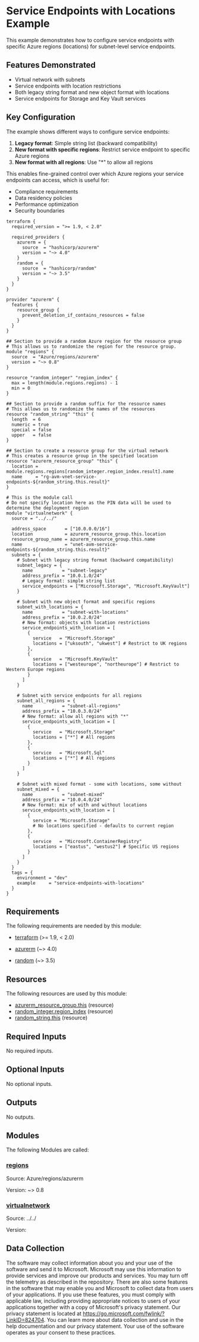 <!-- BEGIN_TF_DOCS -->
<!-- Code generated by terraform-docs. DO NOT EDIT. -->
# Service Endpoints with Locations Example

This example demonstrates how to configure service endpoints with specific Azure regions (locations) for subnet-level service endpoints.

## Features Demonstrated

- Virtual network with subnets
- Service endpoints with location restrictions
- Both legacy string format and new object format with locations
- Service endpoints for Storage and Key Vault services

## Key Configuration

The example shows different ways to configure service endpoints:

1. **Legacy format**: Simple string list (backward compatibility)
2. **New format with specific regions**: Restrict service endpoint to specific Azure regions
3. **New format with all regions**: Use "*" to allow all regions

This enables fine-grained control over which Azure regions your service endpoints can access, which is useful for:
- Compliance requirements
- Data residency policies
- Performance optimization
- Security boundaries

```hcl
terraform {
  required_version = ">= 1.9, < 2.0"

  required_providers {
    azurerm = {
      source  = "hashicorp/azurerm"
      version = "~> 4.0"
    }
    random = {
      source  = "hashicorp/random"
      version = "~> 3.5"
    }
  }
}

provider "azurerm" {
  features {
    resource_group {
      prevent_deletion_if_contains_resources = false
    }
  }
}

## Section to provide a random Azure region for the resource group
# This allows us to randomize the region for the resource group.
module "regions" {
  source  = "Azure/regions/azurerm"
  version = "~> 0.8"
}

resource "random_integer" "region_index" {
  max = length(module.regions.regions) - 1
  min = 0
}

## Section to provide a random suffix for the resource names
# This allows us to randomize the names of the resources
resource "random_string" "this" {
  length  = 6
  numeric = true
  special = false
  upper   = false
}

## Section to create a resource group for the virtual network
# This creates a resource group in the specified location
resource "azurerm_resource_group" "this" {
  location = module.regions.regions[random_integer.region_index.result].name
  name     = "rg-avm-vnet-service-endpoints-${random_string.this.result}"
}

# This is the module call
# Do not specify location here as the PIN data will be used to determine the deployment region
module "virtualnetwork" {
  source = "../../"

  address_space       = ["10.0.0.0/16"]
  location            = azurerm_resource_group.this.location
  resource_group_name = azurerm_resource_group.this.name
  name                = "vnet-avm-service-endpoints-${random_string.this.result}"
  subnets = {
    # Subnet with legacy string format (backward compatibility)
    subnet_legacy = {
      name           = "subnet-legacy"
      address_prefix = "10.0.1.0/24"
      # Legacy format: simple string list
      service_endpoints = ["Microsoft.Storage", "Microsoft.KeyVault"]
    }

    # Subnet with new object format and specific regions
    subnet_with_locations = {
      name           = "subnet-with-locations"
      address_prefix = "10.0.2.0/24"
      # New format: objects with location restrictions
      service_endpoints_with_location = [
        {
          service   = "Microsoft.Storage"
          locations = ["uksouth", "ukwest"] # Restrict to UK regions
        },
        {
          service   = "Microsoft.KeyVault"
          locations = ["westeurope", "northeurope"] # Restrict to Western Europe regions
        }
      ]
    }

    # Subnet with service endpoints for all regions
    subnet_all_regions = {
      name           = "subnet-all-regions"
      address_prefix = "10.0.3.0/24"
      # New format: allow all regions with "*"
      service_endpoints_with_location = [
        {
          service   = "Microsoft.Storage"
          locations = ["*"] # All regions
        },
        {
          service   = "Microsoft.Sql"
          locations = ["*"] # All regions
        }
      ]
    }

    # Subnet with mixed format - some with locations, some without
    subnet_mixed = {
      name           = "subnet-mixed"
      address_prefix = "10.0.4.0/24"
      # New format: mix of with and without locations
      service_endpoints_with_location = [
        {
          service = "Microsoft.Storage"
          # No locations specified - defaults to current region
        },
        {
          service   = "Microsoft.ContainerRegistry"
          locations = ["eastus", "westus2"] # Specific US regions
        }
      ]
    }
  }
  tags = {
    environment = "dev"
    example     = "service-endpoints-with-locations"
  }
}
```

<!-- markdownlint-disable MD033 -->
## Requirements

The following requirements are needed by this module:

- <a name="requirement_terraform"></a> [terraform](#requirement\_terraform) (>= 1.9, < 2.0)

- <a name="requirement_azurerm"></a> [azurerm](#requirement\_azurerm) (~> 4.0)

- <a name="requirement_random"></a> [random](#requirement\_random) (~> 3.5)

## Resources

The following resources are used by this module:

- [azurerm_resource_group.this](https://registry.terraform.io/providers/hashicorp/azurerm/latest/docs/resources/resource_group) (resource)
- [random_integer.region_index](https://registry.terraform.io/providers/hashicorp/random/latest/docs/resources/integer) (resource)
- [random_string.this](https://registry.terraform.io/providers/hashicorp/random/latest/docs/resources/string) (resource)

<!-- markdownlint-disable MD013 -->
## Required Inputs

No required inputs.

## Optional Inputs

No optional inputs.

## Outputs

No outputs.

## Modules

The following Modules are called:

### <a name="module_regions"></a> [regions](#module\_regions)

Source: Azure/regions/azurerm

Version: ~> 0.8

### <a name="module_virtualnetwork"></a> [virtualnetwork](#module\_virtualnetwork)

Source: ../../

Version:

<!-- markdownlint-disable-next-line MD041 -->
## Data Collection

The software may collect information about you and your use of the software and send it to Microsoft. Microsoft may use this information to provide services and improve our products and services. You may turn off the telemetry as described in the repository. There are also some features in the software that may enable you and Microsoft to collect data from users of your applications. If you use these features, you must comply with applicable law, including providing appropriate notices to users of your applications together with a copy of Microsoft's privacy statement. Our privacy statement is located at <https://go.microsoft.com/fwlink/?LinkID=824704>. You can learn more about data collection and use in the help documentation and our privacy statement. Your use of the software operates as your consent to these practices.
<!-- END_TF_DOCS -->